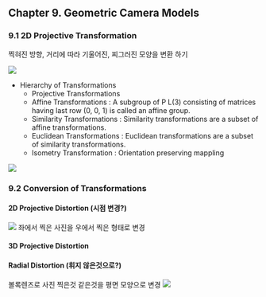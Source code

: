 ## Chapter 9. Geometric Camera Models

### 9.1 2D Projective Transformation
찍혀진 방향, 거리에 따라 기울어진, 찌그러진 모양을 변환 하기 

![](https://qph.ec.quoracdn.net/main-qimg-7f88e97748213f7a3fb8959afda744ac?convert_to_webp=true)


* Hierarchy of Transformations
  * Projective Transformations
  * Affine Transformations : A subgroup of P L(3) consisting of matrices having last row (0, 0, 1) is called an affine group.
  * Similarity Transformations : Similarity transformations are a subset of affine transformations.
  * Euclidean Transformations : Euclidean transformations are a subset of similarity transformations.
  * Isometry Transformation : Orientation preserving mappling

![](http://homepages.inf.ed.ac.uk/rbf/HIPR2/figs/affhei.gif)

### 9.2 Conversion of Transformations

#### 2D Projective Distortion (시점 변경?)
![](http://cfile24.uf.tistory.com/image/2604EB41577D2C44289430)
좌에서 찍은 사진을 우에서 찍은 형태로 변경 
#### 3D Projective Distortion

#### Radial Distortion (휘지 않은것으로?)
볼록렌즈로 사진 찍은것 같은것을 평면 모양으로 변경 
![](http://hugin.sourceforge.net/docs/manual/Barrel-distortion.jpg)


